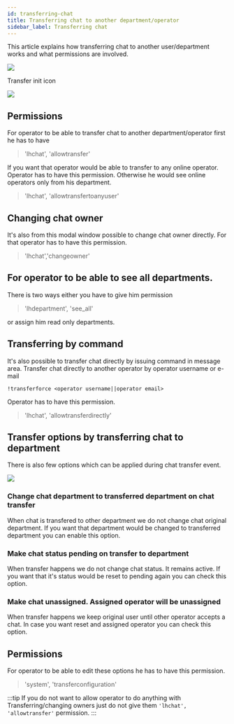 ```yaml
---
id: transferring-chat
title: Transferring chat to another department/operator
sidebar_label: Transferring chat
---
```


This article explains how transferring chat to another user/department works and what permissions are involved.

![](/img/chat/chat-transfer.jpg)

Transfer init icon

![](/img/chat/transfer-icon.jpg)

## Permissions

For operator to be able to transfer chat to another department/operator first he has to have

> 'lhchat', 'allowtransfer'

If you want that operator would be able to transfer to any online operator. Operator has to have this permission. Otherwise he would see online operators only from his department.

> 'lhchat', 'allowtransfertoanyuser'

## Changing chat owner

It's also from this modal window possible to change chat owner directly. For that operator has to have this permission.

 > 'lhchat','changeowner'

## For operator to be able to see all departments.

There is two ways either you have to give him permission

> 'lhdepartment', 'see_all'

or assign him read only departments.

## Transferring by command

It's also possible to transfer chat directly by issuing command in message area. Transfer chat directly to another operator by operator username or e-mail

```
!transferforce <operator username||operator email>
```

Operator has to have this permission.

> 'lhchat', 'allowtransferdirectly'


## Transfer options by transferring chat to department

There is also few options which can be applied during chat transfer event.

![](/img/chat/transfer-options.jpg)

### Change chat department to transferred department on chat transfer

When chat is transfered to other department we do not change chat original department. If you want that department would be changed to transferred department you can enable this option.

### Make chat status pending on transfer to department

When transfer happens we do not change chat status. It remains active. If you want that it's status would be reset to pending again you can check this option.

### Make chat unassigned. Assigned operator will be unassigned

When transfer happens we keep original user until other operator accepts a chat. In case you want reset and assigned operator you can check this option.

## Permissions

For operator to be able to edit these options he has to have this permission.

> 'system', 'transferconfiguration'

:::tip 
If you do not want to allow operator to do anything with Transferring/changing owners just do not give them `'lhchat', 'allowtransfer'` permission.
:::